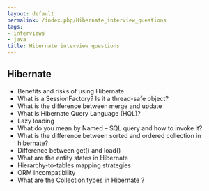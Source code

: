 ```yaml
---
layout: default
permalink: /index.php/Hibernate_interview_questions
tags:
- interviews
- java
title: Hibernate interview questions
---
```

## Hibernate
- Benefits and risks of using Hibernate
- What is a SessionFactory? Is it a thread-safe object?  
- What is the difference between merge and update
- What is Hibernate Query Language (HQL)?
- Lazy loading
- What do you mean by Named – SQL query and how to invoke it?
- What is the difference between sorted and ordered collection in hibernate?
- Difference between get() and load()
- What are the entity states in Hibernate
- Hierarchy-to-tables mapping strategies
- ORM incompatibility
- What are the Collection types in Hibernate ?

